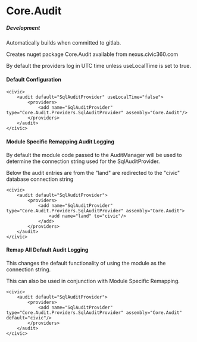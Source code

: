 Core.Audit
======================

##### Development

Automatically builds when committed to gitlab.

Creates nuget package Core.Audit available from nexus.civic360.com

By default the providers log in UTC time unless useLocalTime is set to true.

#### Default Configuration

```
<civic>
	<audit default="SqlAuditProvider" useLocalTime="false">
		<providers>
			<add name="SqlAuditProvider" type="Core.Audit.Providers.SqlAuditProvider" assembly="Core.Audit"/>
		</providers>
	</audit>
</civic>
```

#### Module Specific Remapping Audit Logging

By default the module code passed to the AuditManager will be used to determine the connection string used for the SqlAuditProvider.

Below the audit entries are from the "land" are redirected to the "civic" database connection string

```
<civic>
	<audit default="SqlAuditProvider">
		<providers>
			<add name="SqlAuditProvider" type="Core.Audit.Providers.SqlAuditProvider" assembly="Core.Audit">
				<add name="land" to="civic"/>
			</add>
		</providers>
	</audit>
</civic>
```

#### Remap All Default Audit Logging

This changes the default functionality of using the module as the connection string.

This can also be used in conjunction with Module Specific Remapping.

```
<civic>
	<audit default="SqlAuditProvider">
		<providers>
			<add name="SqlAuditProvider" type="Core.Audit.Providers.SqlAuditProvider" assembly="Core.Audit" default="civic"/>
		</providers>
	</audit>
</civic>
```
